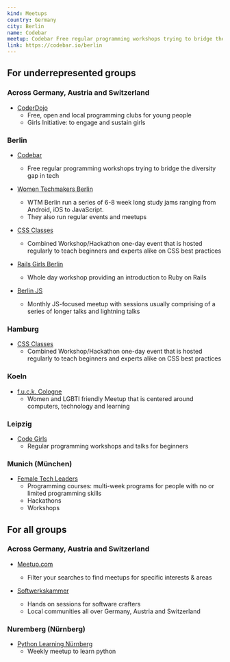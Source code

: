 ```yaml
---
kind: Meetups
country: Germany
city: Berlin
name: Codebar
meetup: Codebar Free regular programming workshops trying to bridge the diversity gap in tech
link: https://codebar.io/berlin
---
```

## For underrepresented groups

### Across Germany, Austria and Switzerland

* [CoderDojo](https://coderdojo.com/)
  * Free, open and local programming clubs for young people
  * Girls Initiative: to engage and sustain girls
  
### Berlin

* [Codebar](https://codebar.io/berlin)
  * Free regular programming workshops trying to bridge the diversity gap in tech

* [Women Techmakers Berlin](http://wtmberlin.com/)
  * WTM Berlin run a series of 6-8 week long study jams ranging from Android, iOS to JavaScript. 
  * They also run regular events and meetups

* [CSS Classes](https://cssclass.es/)
  * Combined Workshop/Hackathon one-day event that is hosted regularly to teach beginners and experts alike on CSS best practices

* [Rails Girls Berlin](http://railsgirlsberlin.de/)  
  * Whole day workshop providing an introduction to Ruby on Rails

* [Berlin JS](https://berlinjs.org/)  
  * Monthly JS-focused meetup with sessions usually comprising of a series of longer talks and lightning talks


### Hamburg

* [CSS Classes](https://cssclass.es/)
  * Combined Workshop/Hackathon one-day event that is hosted regularly to teach beginners and experts alike on CSS best practices

### Koeln

* [f.u.c.k. Cologne](https://twitter.com/fuck_cologne)
  * Women and LGBTI friendly Meetup that is centered around computers, technology and learning

### Leipzig

* [Code Girls](https://codegirls.de/)
  * Regular programming workshops and talks for beginners

### Munich (München)

* [Female Tech Leaders](https://www.femaletechleaders.org/)
  * Programming courses: multi-week programs for people with no or limited programming skills
  * Hackathons
  * Workshops


## For all groups

### Across Germany, Austria and Switzerland

* [Meetup.com](http://meetup.com/)
  * Filter your searches to find meetups for specific interests & areas

* [Softwerkskammer](https://www.softwerkskammer.org/)
  * Hands on sessions for software crafters 
  * Local communities all over Germany, Austria and Switzerland
  
### Nuremberg (Nürnberg)

* [Python Learning Nürnberg](https://www.meetup.com/de-DE/Python-Learning-Nurnberg/)
  * Weekly meetup to learn python


